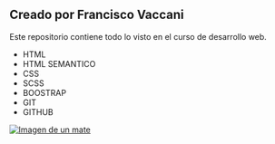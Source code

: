 ## Creado por Francisco Vaccani

Este repositorio contiene todo lo visto en el curso de desarrollo web.

- HTML
- HTML SEMANTICO
- CSS
- SCSS
- BOOSTRAP
- GIT
- GITHUB

[![Imagen de un mate ](https://noticiasdelmate.com/wp-content/uploads/2021/11/paso1_colocar_layerba_enelmatekarlaLorenzo.jpg "Imagen de un mate ")](http://https://noticiasdelmate.com/wp-content/uploads/2021/11/paso1_colocar_layerba_enelmatekarlaLorenzo.jpg "Imagen de un mate ")
